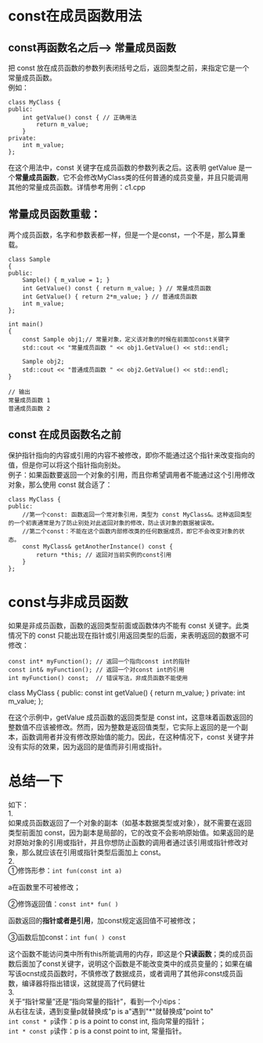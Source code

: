 # const在成员函数用法
## const再函数名之后--> 常量成员函数
把 const 放在成员函数的参数列表闭括号之后，返回类型之前，来指定它是一个常量成员函数。  
例如：  
```
class MyClass {
public:
    int getValue() const { // 正确用法
        return m_value;
    }
private:
    int m_value;
};
```  
在这个用法中，const 关键字在成员函数的参数列表之后。这表明 getValue 是一个**常量成员函数**，它不会修改MyClass类的任何普通的成员变量，并且只能调用其他的常量成员函数。详情参考用例：c1.cpp  

## 常量成员函数重载：  
两个成员函数，名字和参数表都一样，但是一个是const，一个不是，那么算重载。  
```
class Sample
{
public:
    Sample() { m_value = 1; }
    int GetValue() const { return m_value; } // 常量成员函数
    int GetValue() { return 2*m_value; } // 普通成员函数
    int m_value;
};

int main()
{
    const Sample obj1;// 常量对象，定义该对象的时候在前面加const关键字
    std::cout << "常量成员函数 " << obj1.GetValue() << std::endl;

    Sample obj2;
    std::cout << "普通成员函数 " << obj2.GetValue() << std::endl;
}

// 输出
常量成员函数 1
普通成员函数 2
```
## const 在成员函数名之前
保护指针指向的内容或引用的内容不被修改，即你不能通过这个指针来改变指向的值，但是你可以将这个指针指向别处。  
例子：如果函数要返回一个对象的引用，而且你希望调用者不能通过这个引用修改对象，那么使用 const 就合适了：
```
class MyClass {
public:
    //第一个const: 函数返回一个常对象引用，类型为 const MyClass&。这种返回类型的一个初衷通常是为了防止别处对此返回对象的修改，防止该对象的数据被误改。
    //第二个const：不能在这个函数内部修改类的任何数据成员，即它不会改变对象的状态。
    const MyClass& getAnotherInstance() const {
        return *this; // 返回对当前实例的const引用
    }
};
```
# const与非成员函数
如果是非成员函数，函数的返回类型前面或函数体内不能有 const 关键字。此类情况下的 const 只能出现在指针或引用返回类型的后面，来表明返回的数据不可修改：
```
const int* myFunction(); // 返回一个指向const int的指针
const int& myFunction(); // 返回一个对const int的引用
int myFunction() const;  // 错误写法，非成员函数不能使用
```

class MyClass {
public:
    const  int getValue() { 
        return m_value;
    }
private:
    int m_value;
};

在这个示例中，getValue 成员函数的返回类型是 const int，这意味着函数返回的整数值不应该被修改。然而，因为整数是返回值类型，它实际上返回的是一个副本，函数调用者并没有修改原始值的能力。因此，在这种情况下，const 关键字并没有实际的效果，因为返回的是值而非引用或指针。

# 总结一下  
如下：  
1.   
如果成员函数返回了一个对象的副本（如基本数据类型或对象），就不需要在返回类型前面加 const，因为副本是局部的，它的改变不会影响原始值。如果返回的是对原始对象的引用或指针，并且你想防止函数的调用者通过该引用或指针修改对象，那么就应该在引用或指针类型后面加上 const。  
2.   
①修饰形参：`int fun(const int a)`   

a在函数里不可被修改；  

②修饰返回值：`const int* fun( )`    

函数返回的**指针或者是引用**，加const规定返回值不可被修改；  

③函数后加const：`int fun( ) const`  

这个函数不能访问类中所有this所能调用的内存，即这是个**只读函数**；类的成员函数后面加了const关键字，说明这个函数是不能改变类中的成员变量的；如果在编写该ocnst成员函数时，不慎修改了数据成员，或者调用了其他非const成员函数，编译器将指出错误，这就提高了代码健壮   
3.   
关于“指针常量”还是“指向常量的指针”，看到一个小tips：    
从右往左读，遇到变量p就替换成"p is a"遇到"*"就替换成"point to"     
`int const * p`读作：p is a point to const int, 指向常量的指针；  
`int * const p`读作：p is a const point to int, 常量指针。  
